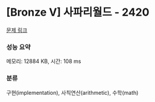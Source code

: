 # [Bronze V] 사파리월드 - 2420 

[문제 링크](https://www.acmicpc.net/problem/2420) 

### 성능 요약

메모리: 12884 KB, 시간: 108 ms

### 분류

구현(implementation), 사칙연산(arithmetic), 수학(math)

